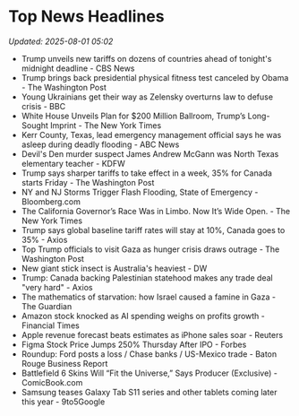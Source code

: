 # Top News Headlines

_Updated: 2025-08-01 05:02_

- Trump unveils new tariffs on dozens of countries ahead of tonight's midnight deadline - CBS News
- Trump brings back presidential physical fitness test canceled by Obama - The Washington Post
- Young Ukrainians get their way as Zelensky overturns law to defuse crisis - BBC
- White House Unveils Plan for $200 Million Ballroom, Trump’s Long-Sought Imprint - The New York Times
- Kerr County, Texas, lead emergency management official says he was asleep during deadly flooding - ABC News
- Devil's Den murder suspect James Andrew McGann was North Texas elementary teacher - KDFW
- Trump says sharper tariffs to take effect in a week, 35% for Canada starts Friday - The Washington Post
- NY and NJ Storms Trigger Flash Flooding, State of Emergency - Bloomberg.com
- The California Governor’s Race Was in Limbo. Now It’s Wide Open. - The New York Times
- Trump says global baseline tariff rates will stay at 10%, Canada goes to 35% - Axios
- Top Trump officials to visit Gaza as hunger crisis draws outrage - The Washington Post
- New giant stick insect is Australia's heaviest - DW
- Trump: Canada backing Palestinian statehood makes any trade deal "very hard" - Axios
- The mathematics of starvation: how Israel caused a famine in Gaza - The Guardian
- Amazon stock knocked as AI spending weighs on profits growth - Financial Times
- Apple revenue forecast beats estimates as iPhone sales soar - Reuters
- Figma Stock Price Jumps 250% Thursday After IPO - Forbes
- Roundup: Ford posts a loss / Chase banks / US-Mexico trade - Baton Rouge Business Report
- Battlefield 6 Skins Will “Fit the Universe,” Says Producer (Exclusive) - ComicBook.com
- Samsung teases Galaxy Tab S11 series and other tablets coming later this year - 9to5Google